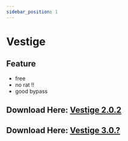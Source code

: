 ```yaml
---
sidebar_position: 1
---
```


# Vestige

## Feature
- free
- no rat !!
- good bypass
## Download Here: [Vestige 2.0.2](https://firebasestorage.googleapis.com/v0/b/frendacute.appspot.com/o/Vestige%202.0.2.zip?alt=media&token=fbf8b538-19e3-46a0-b80e-1717134ed1d5)
## Download Here: [Vestige 3.0.?](https://firebasestorage.googleapis.com/v0/b/frendacute.appspot.com/o/Vestige.zip?alt=media&token=ba356af1-2e2d-42b7-abe1-ac2afd19bc35)
